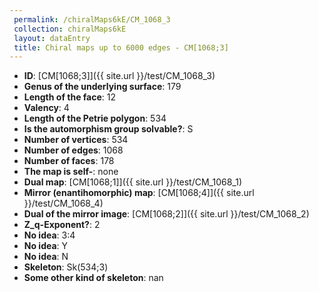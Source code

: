 ```yaml
--- 
 permalink: /chiralMaps6kE/CM_1068_3 
 collection: chiralMaps6kE
 layout: dataEntry
 title: Chiral maps up to 6000 edges - CM[1068;3]
---
```


- **ID**: [CM[1068;3]]({{ site.url }}/test/CM_1068_3)
- **Genus of the underlying surface**: 179
- **Length of the face**: 12
- **Valency**: 4
- **Length of the Petrie polygon**: 534
- **Is the automorphism group solvable?**: S
- **Number of vertices**: 534
- **Number of edges**: 1068
- **Number of faces**: 178
- **The map is self-**: none
- **Dual map**: [CM[1068;1]]({{ site.url }}/test/CM_1068_1)
- **Mirror (enantihomorphic) map**: [CM[1068;4]]({{ site.url }}/test/CM_1068_4)
- **Dual of the mirror image**: [CM[1068;2]]({{ site.url }}/test/CM_1068_2)
- **Z_q-Exponent?**: 2
- **No idea**:  3:4
- **No idea**: Y
- **No idea**: N
- **Skeleton**: Sk(534;3)
- **Some other kind of skeleton**: nan
